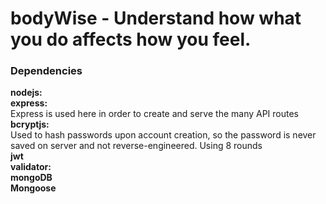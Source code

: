 # bodyWise - Understand how what you do affects how you feel.


### Dependencies

**nodejs:**  
**express:**  
Express is used here in order to create and serve the many API routes
**bcryptjs:**  
Used to hash passwords upon account creation, so the password is never saved on server and not reverse-engineered. Using 8 rounds  
**jwt**  
**validator:**  
**mongoDB**  
**Mongoose**